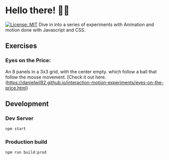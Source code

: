 
# Hello there! 👋🏽
[![License: MIT](https://img.shields.io/badge/License-MIT-blue.svg)](https://opensource.org/licenses/MIT)
Dive in into a series of experiments with Animation and motion done with Javascript and CSS.

## Exercises
### Eyes on the Price:
An 8 panels in a 3x3 grid, with the center empty. which follow a ball that follow the mouse movement. [Check it out here.(https://danielwil92.github.io/interaction-motion-experiments/eyes-on-the-price.html)

## Development
### Dev Server

```bash
npm start
```

### Production build

```bash
npm run build:prod
```
